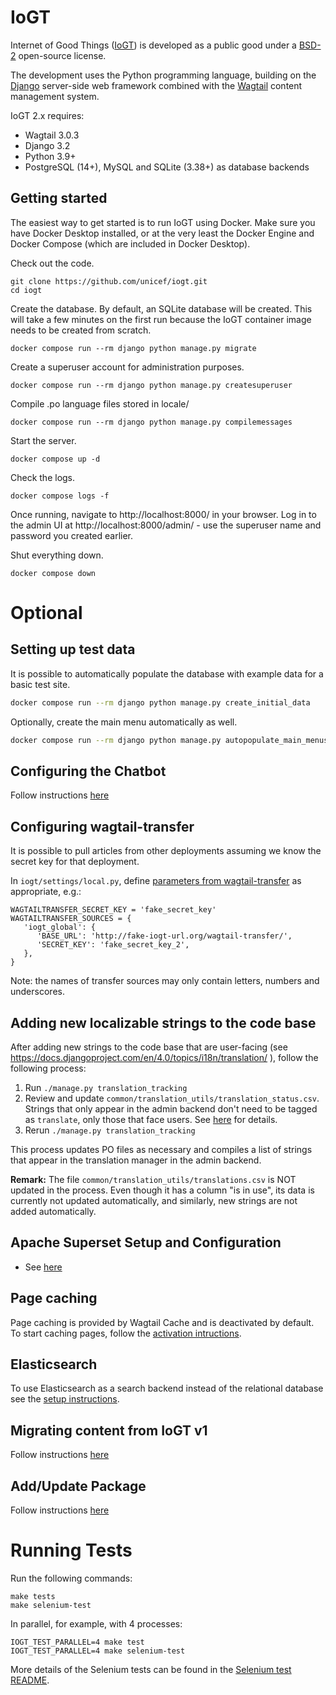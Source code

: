 # IoGT

Internet of Good Things ([IoGT][2]) is developed as a public good under a [BSD-2][3] open-source license.

The development uses the Python programming language, building on the [Django][4] server-side web framework combined with the [Wagtail][5] content management system.

IoGT 2.x requires:
- Wagtail 3.0.3
- Django 3.2
- Python 3.9+
- PostgreSQL (14+), MySQL and SQLite (3.38+) as database backends

## Getting started

The easiest way to get started is to run IoGT using Docker. Make sure you have Docker Desktop installed, or at the very least the Docker Engine and Docker Compose (which are included in Docker Desktop).

Check out the code.
```
git clone https://github.com/unicef/iogt.git
cd iogt
```

Create the database. By default, an SQLite database will be created. This will take a few minutes on the first run because the IoGT container image needs to be created from scratch.
```
docker compose run --rm django python manage.py migrate
```

Create a superuser account for administration purposes.
```
docker compose run --rm django python manage.py createsuperuser
```

Compile .po language files stored in locale/
```
docker compose run --rm django python manage.py compilemessages
```

Start the server.
```
docker compose up -d
```

Check the logs.
```
docker compose logs -f
```

Once running, navigate to http://localhost:8000/ in your browser. Log in to the admin UI at http://localhost:8000/admin/ - use the superuser name and password you created earlier.

Shut everything down.
```
docker compose down
```

# Optional

## Setting up test data

It is possible to automatically populate the database with example data for a basic test site.

```sh
docker compose run --rm django python manage.py create_initial_data
```

Optionally, create the main menu automatically as well.

```sh
docker compose run --rm django python manage.py autopopulate_main_menus
```

## Configuring the Chatbot

Follow instructions [here](messaging/README.md)

## Configuring wagtail-transfer

It is possible to pull articles from other deployments assuming we know the secret key for that deployment.

In `iogt/settings/local.py`, define [parameters from wagtail-transfer](https://github.com/wagtail/wagtail-transfer/blob/master/docs/settings.md) as appropriate, e.g.:
```
WAGTAILTRANSFER_SECRET_KEY = 'fake_secret_key'
WAGTAILTRANSFER_SOURCES = {
   'iogt_global': {
      'BASE_URL': 'http://fake-iogt-url.org/wagtail-transfer/',
      'SECRET_KEY': 'fake_secret_key_2',
   },
}
```
Note: the names of transfer sources may only contain letters, numbers and underscores.

## Adding new localizable strings to the code base

After adding new strings to the code base that are user-facing (see https://docs.djangoproject.com/en/4.0/topics/i18n/translation/ ), follow the following process:
1. Run `./manage.py translation_tracking`
2. Review and update `common/translation_utils/translation_status.csv`. Strings that only appear in the admin backend don't need to be tagged as `translate`, only those that face users. See [here](common/translation_utils/README.md) for details.
3. Rerun `./manage.py translation_tracking`

This process updates PO files as necessary and compiles a list of strings that appear in the translation manager in the admin backend.

**Remark:** The file `common/translation_utils/translations.csv` is NOT updated in the process.
Even though it has a column "is in use", its data is currently not updated automatically, and similarly, new strings are not added automatically.

## Apache Superset Setup and Configuration
- See [here](questionnaires/superset/README.md)

## Page caching

Page caching is provided by Wagtail Cache and is deactivated by default. To start caching pages, follow the [activation intructions][7].

## Elasticsearch

To use Elasticsearch as a search backend instead of the relational database see the [setup instructions][11].

## Migrating content from IoGT v1
Follow instructions [here](iogt_content_migration/README.md)

## Add/Update Package
Follow instructions [here][10]

# Running Tests

Run the following commands:
```
make tests
make selenium-test
```

In parallel, for example, with 4 processes:
```
IOGT_TEST_PARALLEL=4 make test
IOGT_TEST_PARALLEL=4 make selenium-test
```

More details of the Selenium tests can be found in the [Selenium test README][9].


[1]: https://packaging.python.org/guides/installing-using-pip-and-virtual-environments/#creating-a-virtual-environment
[2]: https://www.unicef.org/innovation/IoGT
[3]: https://github.com/unicef/iogt/blob/develop/LICENSE
[4]: https://www.djangoproject.com/
[5]: https://wagtail.io/
[6]: https://github.com/wagtail/wagtail/wiki/Release-schedule
[7]: ./docs/cache.md
[8]: ./docs/troubleshooting.md
[9]: ./selenium_tests/README.md
[10]: ./docs/dependency-management.md
[11]: ./docs/elasticsearch.md

